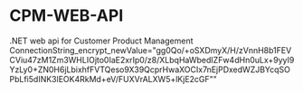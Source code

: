 # CPM-WEB-API
.NET web api for Customer Product Management ConnectionString_encrypt_newValue="gg0Qo/+oSXDmyX/H/zVnnH8b1FEVCViu47zM1Zm3WHLIOjto0IaE2xrIp0/z8/XLbqHaWbedIZFw4dHn0uLx+9yyI9YzLy0+ZN0H6jLbixhfFVTQeso9X39QcprHwaXOCIx7nEjPDxedWZJBYcqSOPbLfi5dINK3lEOK4RkMd+eV/FUXVrALXW5+lKjE2cGF""
